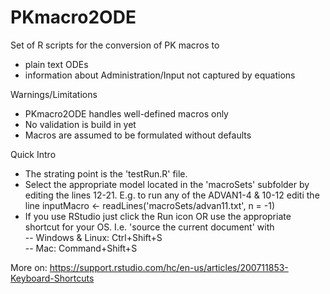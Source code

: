 # PKmacro2ODE

Set of R scripts for the conversion of PK macros to 
* plain text ODEs
* information about Administration/Input not captured by equations

Warnings/Limitations
* PKmacro2ODE handles well-defined macros only
* No validation is build in yet
* Macros are assumed to be formulated without defaults

Quick Intro
* The strating point is the 'testRun.R' file.
* Select the appropriate model located in the 'macroSets' subfolder
by editing the lines 12-21.
E.g. to run any of the ADVAN1-4 & 10-12 editi the line
inputMacro <- readLines('macroSets/advan11.txt', n = -1)
* If you use RStudio just click the Run icon OR use the appropriate 
shortcut for your OS. 
I.e. 'source the current document' with  
-- Windows & Linux: Ctrl+Shift+S	
-- Mac: Command+Shift+S

More on:
https://support.rstudio.com/hc/en-us/articles/200711853-Keyboard-Shortcuts 
